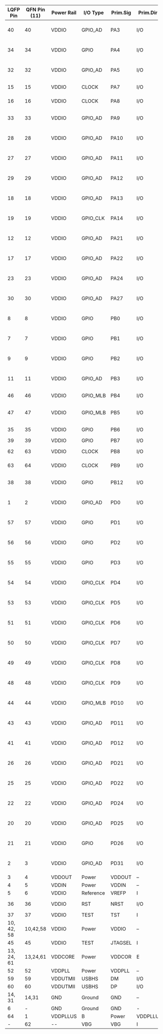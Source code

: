 
| LQFP Pin   | QFN Pin (11)   | Power Rail   | I/O Type   | Prim.Sig   | Prim.Dir   | Alt.Sig   | Alt.Dir   | A-Sig   | A-Dir   | B-Sig   | B-Dir   | C-Sig   | C-Dir   | D-Sig   | D-Dir   | Reset State   |
| ---------- | -------------- | ------------ | ---------- | ---------- | ---------- | --------- | --------- | ------- | ------- | ------- | ------- | ------- | ------- | ------- | ------- | ------------- |
| 40 | 40 | VDDIO | GPIO_AD | PA3 | I/O | PIODC0 (1) | I | TWD0 (2) | I/O | LONCOL1 | I | PCK2 | O | – | – | PIO, I, PU, ST |
| 34 | 34 | VDDIO | GPIO | PA4 | I/O | WKUP3 / PIODC1 (2) | I | TWCK0 | O | TCLK0 | I | UTXD1 | O | – | – | PIO, I, PU, ST |
| 32 | 32 | VDDIO | GPIO_AD | PA5 | I/O | WKUP4 / PIODC2 (2) | I | PWMC1_P WHL3 | O | ISI_D4 | I | URXD1 | I | – | – | PIO, I, PU, ST |
| 15 | 15 | VDDIO | CLOCK | PA7 | I/O | XIN32 (3) | I | – | – | PWMC0_P WHH3 | – | – | – | – | – | PIO, HiZ |
| 16 | 16 | VDDIO | CLOCK | PA8 | I/O | XOUT32 (3) | O | PWMC1_P WHH3 | O | AFE0_ADT  RG | I | – | – | – | – | PIO, HiZ |
| 33 | 33 | VDDIO | GPIO_AD | PA9 | I/O | WKUP6 / PIODC3 (2) | I | URXD0 | I | ISI_D3 | I | PWMC0_P WHFI0 | I | – | – | PIO, I, PU, ST |
| 28 | 28 | VDDIO | GPIO_AD | PA10 | I/O | PIODC4 (1) | I | UTXD0 | O | PWMC0_P WHEXT  RG0 | I | RD | I | – | – | PIO, I, PU, ST |
| 27 | 27 | VDDIO | GPIO_AD | PA11 | I/O | WKUP7 / PIODC5 (2) | I | QCS | O | PWMC0_P WHH0 | O | PWMC1_P WHL0 | O | – | – | PIO, I, PU, ST |
| 29 | 29 | VDDIO | GPIO_AD | PA12 | I/O | PIODC6 (1) | I | QIO1 | I/O | PWMC0_P WHH1 | O | PWMC1_P WHH0 | O | – | – | PIO, I, PU, ST |
| 18 | 18 | VDDIO | GPIO_AD | PA13 | I/O | PIODC7 (1) | I | QIO0 | I/O | PWMC0_P WHH2 | O | PWMC1_P WHL1 | O | – | – | PIO, I, PU, ST |
| 19 | 19 | VDDIO | GPIO_CLK | PA14 | I/O | WKUP8 / PIODCEN1 (2) | I | QSCK | O | PWMC0_P WHH3 | O | PWMC1_P WHH1 | O | – | – | PIO, I, PU, ST |
| 12 | 12 | VDDIO | GPIO_AD | PA21 | I/O | AFE0_AD1 / PIODCEN2 (7) | I | RXD1 | I | PCK1 | O | PWMC1_P WHFI0 | I | – | – | PIO, I, PU, ST |
| 17 | 17 | VDDIO | GPIO_AD | PA22 | I/O | PIODCCLK (1) | I | RK | I/O | PWMC0_P WHEXT  RG1 | I | NCS2 | O | – | – | PIO, I, PU, ST |
| 23 | 23 | VDDIO | GPIO_AD | PA24 | I/O | – | – | RTS1 | O | PWMC0_P WHH1 | O | A20 | O | ISI_PCK | I | PIO, I, PU, ST |
| 30 | 30 | VDDIO | GPIO_AD | PA27 | I/O | – | – | DTR1 | O | TIOB2 | I/O | MCDA3 | I/O | ISI_D7 | I | PIO, I, PU, ST |
| 8 | 8 | VDDIO | GPIO | PB0 | I/O | AFE0_AD10 / RTCOUT0 (6) | I | PWMC0_P WHH0 | O | – | – | RXD0 | I | TF | I/O | PIO, I, PU, ST |
| 7 | 7 | VDDIO | GPIO | PB1 | I/O | AFE1_AD0 / RTCOUT1 (6) | I | PWMC0_P WHH1 | O | GTSUCOM P | O | TXD0 | I/O | TK | I/O | PIO, I, PU, ST |
| 9 | 9 | VDDIO | GPIO | PB2 | I/O | AFE0_AD5 (4) | I | CANTX0 | O | – | – | CTS0 | I | SPI0_NPCS0 | I/O | PIO, I, PU, ST |
| 11 | 11 | VDDIO | GPIO_AD | PB3 | I/O | AFE0_AD2 / WKUP12 (6) | I | CANRX0 | I | PCK2 | O | RTS0 | O | ISI_D2 | I | PIO, I, PU, ST |
| 46 | 46 | VDDIO | GPIO_MLB | PB4 | I/O | TDI (8) | I | TWD1 | I/O | PWMC0_P WHH2 | O | MLBCLK | I | TXD1 | I/O | - | - | PIO, I, PD, ST |
| 47 | 47 | VDDIO | GPIO_MLB | PB5 | I/O | TDO / TRACESW | O / WKUP13 (8) | O | TWCK1 | O | PWMC0_P WHL0 | O | MLBDAT | I/O | TD | O | O, PU | 
| 35 | 35 | VDDIO | GPIO | PB6 | I/O | SWDIO/TMS (8) | I | – | – | – | – | – | – | – | – | PIO, I, ST |
| 39 | 39 | VDDIO | GPIO | PB7 | I/O | SWCLK/TC | K (8) | I | – | – | – | – | – | – | – | – | PIO, I, ST |
| 62 | 63 | VDDIO | CLOCK | PB8 | I/O | XOUT (9) | O | – | – | – | – | – | – | – | – | PIO, HiZ |
| 63 | 64 | VDDIO | CLOCK | PB9 | I/O | XIN (9) | I | – | – | – | – | – | – | – | – | PIO, HiZ |
| 38 | 38 | VDDIO | GPIO | PB12 | I/O | ERASE (8) | I | PWMC0_P WHL1 | O | GTSUCOM P | O | – | – | PCK0 | O | PIO, I, PD, ST |
| 1 | 2 | VDDIO | GPIO_AD | PD0 | I/O | DAC1 (11) | I | GTXCK | I | PWMC1_P WHL0 | O | SPI1_NPCS1 | I/O | DCD0 | I | PIO, I, PU, ST |
| 57 | 57 | VDDIO | GPIO | PD1 | I/O | – | – | GTXEN | O | PWMC1_P WHH0 | O | SPI1_NPCS2 | I/O | DTR0 | O | PIO, I, PU, ST |
| 56 | 56 | VDDIO | GPIO | PD2 | I/O | – | – | GTX0 | O | PWMC1_P WHL1 | O | SPI1_NPCS3 | I/O | DSR0 | I | PIO, I, PU, ST |
| 55 | 55 | VDDIO | GPIO | PD3 | I/O | – | – | GTX1 | O | PWMC1_P WHH1 | O | UTXD4 | O | RI0 | I | PIO, I, PU, ST |
| 54 | 54 | VDDIO | GPIO_CLK | PD4 | I/O | – | – | GRXDV | I | PWMC1_P WHL2 | O | TRACED0 | O | – | – | PIO, I, PU, ST |
| 53 | 53 | VDDIO | GPIO_CLK | PD5 | I/O | – | – | GRX0 | I | PWMC1_P WHH2 | O | TRACED1 | O | – | – | PIO, I, PU, ST |
| 51 | 51 | VDDIO | GPIO_CLK | PD6 | I/O | – | – | GRX1 | I | PWMC1_P WHL3 | O | TRACED2 | O | – | – | PIO, I, PU, ST |
| 50 | 50 | VDDIO | GPIO_CLK | PD7 | I/O | – | – | GRXER | I | PWMC1_P WHH3 | O | TRACED3 | O | – | – | PIO, I, PU, ST |
| 49 | 49 | VDDIO | GPIO_CLK | PD8 | I/O | – | – | GMDC | O | PWMC0_P WHFI1 | I | – | – | TRACECLK | O | PIO, I, PU, ST |
| 48 | 48 | VDDIO | GPIO_CLK | PD9 | I/O | – | – | GMDIO | I/O | PWMC0_P WHFI2 | I | AFE1_ADT  RG | I | – | – | PIO, I, PU, ST |
| 44 | 44 | VDDIO | GPIO_MLB | PD10 | I/O | – | – | GCRS | I | PWMC0_P WHL0 | O | TD | O | MLBSIG | I/O | PIO, I, PD, ST |
| 43 | 43 | VDDIO | GPIO_AD | PD11 | I/O | – | – | GRX2 | I | PWMC0_P WHH0 | O | GTSUCOM P | O | ISI_D5 | I | PIO, I, PU, ST |
| 41 | 41 | VDDIO | GPIO_AD | PD12 | I/O | – | – | GRX3 | I | CANTX1 | O | SPI0_NPCS2 | O | ISI_D6 | I | PIO, I, PU, ST |
| 26 | 26 | VDDIO | GPIO_AD | PD21 | I/O | – | – | PWMC0_P WHH1 | O | SPI0_MOSI | I/O | TIOA11 | I/O | ISI_D1 | I | PIO, I, PU, ST |
| 25 | 25 | VDDIO | GPIO_AD | PD22 | I/O | – | – | PWMC0_P WHH2 | O | SPI0_SPCK | O | TIOB11 | I/O | ISI_D0 | I | PIO, I, PU, ST |
| 22 | 22 | VDDIO | GPIO_AD | PD24 | I/O | – | – | PWMC0_P WHL0 | O | RF | I/O | TCLK11 | I | ISI_HSYNC | I | PIO, I, PU, ST |
| 20 | 20 | VDDIO | GPIO_AD | PD25 | I/O | – | – | PWMC0_P WHL1 | O | SPI0_NPCS1 | I/O | URXD2 | I | ISI_VSYNC | I | PIO, I, PU, ST |
| 21 | 21 | VDDIO | GPIO | PD26 | I/O | – | – | PWMC0_P WHL2 | O | TD | O | UTXD2 | O | UTXD1 | O | PIO, I, PU, ST |
| 2 | 3 | VDDIO | GPIO_AD | PD31 | I/O | – | – | QIO3 | I/O | UTXD3 | O | PCK2 | O | ISI_D11 | I | PIO, I, PU, ST |
| 3 | 4 | VDDOUT | Power | VDDOUT | – | – | – | – | – | – | – | – | – | – | – | – |
| 4 | 5 | VDDIN | Power | VDDIN | – | – | – | – | – | – | – | – | – | – | – | – |
| 5 | 6 | VDDIO | Reference | VREFP | I | – | – | – | – | – | – | – | – | – | – | – |
| 36 | 36 | VDDIO | RST | NRST | I/O | – | – | – | – | – | – | – | – | – | – | PIO, I, PU |
| 37 | 37 | VDDIO | TEST | TST | I | – | – | – | – | – | – | – | – | – | – | I, PD |
| 10, 42, 58 | 10,42,58 | VDDIO | Power | VDDIO | – | – | – | – | – | – | – | – | – | – | – | – |
| 45 | 45 | VDDIO | TEST | JTAGSEL | I | – | – | – | – | – | – | – | – | – | – | I, PD |
| 13, 24, 61 | 13,24,61 | VDDCORE | Power | VDDCOR | E | – | – | – | – | – | – | – | – | – | – | – | – |
| 52 | 52 | VDDPLL | Power | VDDPLL | – | – | – | – | – | – | – | – | – | – | – | – |
| 59 | 59 | VDDUTMII | USBHS | DM | I/O | – | – | – | – | – | – | – | – | – | – | – |
| 60 | 60 | VDDUTMII | USBHS | DP | I/O | – | – | – | – | – | – | – | – | – | – | – |
| 14, 31 | 14,31 | GND | Ground | GND | – | – | – | – | – | – | – | – | – | – | – | – |
| 6 | - | GND | Ground | GND | - | - | - | - | - | - | - | - | - | - | - | - |
| 64 | 1 | VDDPLLUS | B | Power | VDDPLLU | SB | – | – | – | – | – | – | – | – | – | – | – | – | - |
| - | 62 | -- | VBG | VBG | I | - | - | - | - | - | - | - | - | - | - | - |
